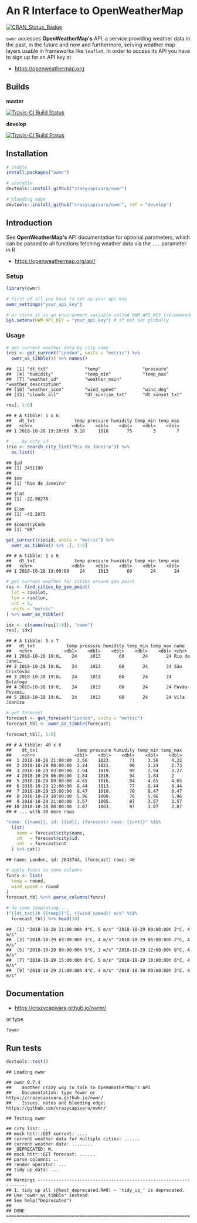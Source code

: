 An R Interface to OpenWeatherMap
================

[![CRAN\_Status\_Badge](https://www.r-pkg.org/badges/version/owmr)](https://cran.r-project.org/package=owmr)

`owmr` accesses **OpenWeatherMap's** API, a service providing weather data in the past, in the future and now and furthermore, serving weather map layers usable in frameworks like `leaflet`. In order to access its API you have to sign up for an API key at

-   <https://openweathermap.org>

Builds
------

**master**

[![Travis-CI Build Status](https://travis-ci.org/crazycapivara/owmr.svg?branch=master)](https://travis-ci.org/crazycapivara/owmr)

**develop**

[![Travis-CI Build Status](https://travis-ci.org/crazycapivara/owmr.svg?branch=develop)](https://travis-ci.org/crazycapivara/owmr)

Installation
------------

``` r
# stable
install.packages("owmr")

# unstable
devtools::install_github("crazycapivara/owmr")

# bleeding edge
devtools::install_github("crazycapivara/owmr", ref = "develop")
```

Introduction
------------

See **OpenWeatherMap's** API documentation for optional parameters, which can be passed to all functions fetching weather data via the `...` parameter in R

-   <https://openweathermap.org/api/>

### Setup

``` r
library(owmr)

# first of all you have to set up your api key
owmr_settings("your_api_key")

# or store it in an environment variable called OWM_API_KEY (recommended)
Sys.setenv(OWM_API_KEY = "your_api_key") # if not set globally
```

### Usage

``` r
# get current weather data by city name
(res <- get_current("London", units = "metric") %>%
  owmr_as_tibble()) %>% names()
```

    ##  [1] "dt_txt"              "temp"                "pressure"           
    ##  [4] "humidity"            "temp_min"            "temp_max"           
    ##  [7] "weather_id"          "weather_main"        "weather_description"
    ## [10] "weather_icon"        "wind_speed"          "wind_deg"           
    ## [13] "clouds_all"          "dt_sunrise_txt"      "dt_sunset_txt"

``` r
res[, 1:6]
```

    ## # A tibble: 1 x 6
    ##   dt_txt               temp pressure humidity temp_min temp_max
    ##   <chr>               <dbl>    <dbl>    <dbl>    <dbl>    <dbl>
    ## 1 2018-10-28 19:20:00  5.18     1018       75        3        7

``` r
# ... by city id
(rio <- search_city_list("Rio de Janeiro")) %>%
  as.list()
```

    ## $id
    ## [1] 3451190
    ## 
    ## $nm
    ## [1] "Rio de Janeiro"
    ## 
    ## $lat
    ## [1] -22.90278
    ## 
    ## $lon
    ## [1] -43.2075
    ## 
    ## $countryCode
    ## [1] "BR"

``` r
get_current(rio$id, units = "metric") %>%
  owmr_as_tibble() %>% .[, 1:6]
```

    ## # A tibble: 1 x 6
    ##   dt_txt               temp pressure humidity temp_min temp_max
    ##   <chr>               <dbl>    <dbl>    <dbl>    <dbl>    <dbl>
    ## 1 2018-10-28 19:00:00    24     1013       60       24       24

``` r
# get current weather for cities around geo point
res <- find_cities_by_geo_point(
  lat = rio$lat,
  lon = rio$lon,
  cnt = 5,
  units = "metric"
) %>% owmr_as_tibble()

idx <- c(names(res[1:6]), "name")
res[, idx]
```

    ## # A tibble: 5 x 7
    ##   dt_txt            temp pressure humidity temp_min temp_max name         
    ##   <chr>            <dbl>    <dbl>    <dbl>    <dbl>    <dbl> <chr>        
    ## 1 2018-10-28 19:0…    24     1013       60       24       24 Rio de Janei…
    ## 2 2018-10-28 19:0…    24     1013       60       24       24 São Cristóvão
    ## 3 2018-10-28 19:0…    24     1013       60       24       24 Botafogo     
    ## 4 2018-10-28 19:0…    24     1013       60       24       24 Pavão-Pavaoz…
    ## 5 2018-10-28 19:0…    24     1013       60       24       24 Vila Joaniza

``` r
# get forecast
forecast <- get_forecast("London", units = "metric")
forecast_tbl <- owmr_as_tibble(forecast)

forecast_tbl[, 1:6]
```

    ## # A tibble: 40 x 6
    ##    dt_txt               temp pressure humidity temp_min temp_max
    ##    <chr>               <dbl>    <dbl>    <dbl>    <dbl>    <dbl>
    ##  1 2018-10-28 21:00:00  3.56    1023.       71     3.56     4.22
    ##  2 2018-10-29 00:00:00  2.24    1021.       90     2.24     2.73
    ##  3 2018-10-29 03:00:00  2.94    1019.       99     2.94     3.27
    ##  4 2018-10-29 06:00:00  1.84    1018.       94     1.84     2   
    ##  5 2018-10-29 09:00:00  4.65    1016.       84     4.65     4.65
    ##  6 2018-10-29 12:00:00  8.44    1013.       77     8.44     8.44
    ##  7 2018-10-29 15:00:00  8.47    1010.       70     8.47     8.47
    ##  8 2018-10-29 18:00:00  5.96    1008.       76     5.96     5.96
    ##  9 2018-10-29 21:00:00  3.57    1005.       87     3.57     3.57
    ## 10 2018-10-30 00:00:00  3.07    1003.       97     3.07     3.07
    ## # ... with 30 more rows

``` r
"name: {{name}}, id: {{id}}, (forecast) rows: {{cnt}}" %$$%
  list(
    name = forecast$city$name,
    id   = forecast$city$id,
    cnt  = forecast$cnt
  ) %>% cat()
```

    ## name: London, id: 2643743, (forecast) rows: 40

``` r
# apply funcs to some columns
funcs <- list(
  temp = round,
  wind_speed = round
)
forecast_tbl %<>% parse_columns(funcs)

# do some templating ...
("{{dt_txt}}h {{temp}}°C, {{wind_speed}} m/s" %$$%
  forecast_tbl) %>% head(10)
```

    ##  [1] "2018-10-28 21:00:00h 4°C, 5 m/s" "2018-10-29 00:00:00h 2°C, 4 m/s"
    ##  [3] "2018-10-29 03:00:00h 3°C, 4 m/s" "2018-10-29 06:00:00h 2°C, 4 m/s"
    ##  [5] "2018-10-29 09:00:00h 5°C, 3 m/s" "2018-10-29 12:00:00h 8°C, 4 m/s"
    ##  [7] "2018-10-29 15:00:00h 8°C, 5 m/s" "2018-10-29 18:00:00h 6°C, 4 m/s"
    ##  [9] "2018-10-29 21:00:00h 4°C, 4 m/s" "2018-10-30 00:00:00h 3°C, 4 m/s"

Documentation
-------------

-   <https://crazycapivara.github.io/owmr/>

or type

``` r
?owmr
```

Run tests
---------

``` r
devtools::test()
```

    ## Loading owmr

    ## owmr 0.7.4
    ##    another crazy way to talk to OpenWeatherMap's API
    ##    Documentation: type ?owmr or https://crazycapivara.github.io/owmr/
    ##    Issues, notes and bleeding edge: https://github.com/crazycapivara/owmr/

    ## Testing owmr

    ## city list: ..
    ## mock httr::GET current: ....
    ## current weather data for multiple cities: ......
    ## current weather data: ........
    ## _DEPRECATED: W.
    ## mock httr::GET forecast: ......
    ## parse columns: ..
    ## render operator: ...
    ## tidy up data: ...
    ## 
    ## Warnings ------------------------------------------------------------------
    ## 1. tidy up all (@test_deprecated.R#8) - 'tidy_up_' is deprecated.
    ## Use 'owmr_as_tibble' instead.
    ## See help("Deprecated")
    ## 
    ## DONE ======================================================================
